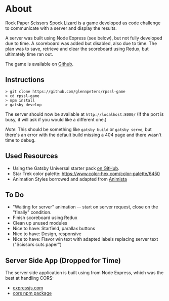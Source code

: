 # About

Rock Paper Scissors Spock Lizard is a game developed as code challenge to communicate with a server and display the results.  

A server was built using Node Express (see below), but not fully developed due to time.  A scoreboard was added but disabled, also due to time.  The plan was to save, retrieve and clear the scoreboard using Redux, but ultimately time ran out.

The game is available on [Github](https://github.com/glennpeters/rpssl-game).


## Instructions
```
> git clone https://github.com/glennpeters/rpssl-game
> cd rpssl-game
> npm install
> gatsby develop
```

The server should now be available at `http://localhost:8000/` (If the port is busy, it will ask if you would like a different one.)

*Note*: This should be something like `gatsby build` or `gatsby serve`, but there's an error with the default build missing a 404 page and there wasn't time to debug.


## Used Resources

 * Using the Gatsby Universal starter pack [on GitHub](https://github.com/fabe/gatsby-universal).
 * Star Trek color palette: https://www.color-hex.com/color-palette/6450
 * Animation Styles borrowed and adapted from [Animista](http://animista.net/play/entrances/roll-in-blurred)


## To Do
 * "Waiting for server" animation -- start on server request, close on the "finally" condition.
 * Finish scoreboard using Redux
 * Clean up unused modules
 * Nice to have: Starfield, parallax buttons
 * Nice to have: Design, responsive
 * Nice to have: Flavor win text with adapted labels replacing server text ("Scissors cuts paper")


## Server Side App (Dropped for Time)

The server side application is built using from Node Express, which was the best at handling CORS:

 * [expressjs.com](https://github.com/troygoode/node-cors-server/blob/master/server.js)
 * [cors npm package](https://expressjs.com/en/resources/middleware/cors.html)
